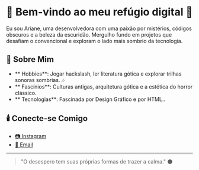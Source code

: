 
# 🖤 Bem-vindo ao meu refúgio digital 🖤

Eu sou Ariane, uma desenvolvedora com uma paixão por mistérios, códigos obscuros e a beleza da escuridão. Mergulho fundo em projetos que desafiam o convencional e exploram o lado mais sombrio da tecnologia.

## 🦇 Sobre Mim

- ** Hobbies**: Jogar hackslash, ler literatura gótica e explorar trilhas sonoras sombrias. 🎶  
- ** Fascínios**: Culturas antigas, arquitetura gótica e a estética do horror clássico.  
- ** Tecnologias**: Fascinada por Design Gráfico e por HTML..  

## 🕯️ Conecte-se Comigo

- [📷 Instagram](https://www.instagram.com/ari.anii.ari/)  
- [📧 Email](Arianenosferatu@gmail.com)  

---

> "O desespero tem suas próprias formas de trazer a calma." 🌑  


